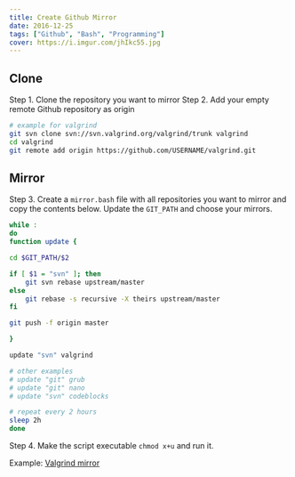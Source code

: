 ```yaml
---
title: Create Github Mirror
date: 2016-12-25
tags: ["Github", "Bash", "Programming"]
cover: https://i.imgur.com/jhIkc55.jpg
---
```


## Clone
Step 1. Clone the repository you want to mirror
Step 2. Add your empty remote Github repository as origin

``` bash
# example for valgrind
git svn clone svn://svn.valgrind.org/valgrind/trunk valgrind
cd valgrind
git remote add origin https://github.com/USERNAME/valgrind.git
```
## Mirror
Step 3. Create a `mirror.bash` file with all repositories you want to mirror and copy the contents below. Update the `GIT_PATH` and choose your mirrors.
```bash
while :
do
function update {

cd $GIT_PATH/$2

if [ $1 = "svn" ]; then
    git svn rebase upstream/master
else
    git rebase -s recursive -X theirs upstream/master
fi

git push -f origin master

}

update "svn" valgrind

# other examples
# update "git" grub
# update "git" nano
# update "svn" codeblocks

# repeat every 2 hours
sleep 2h
done 
```
Step 4. Make the script executable `chmod x+u` and run it.

Example: [Valgrind mirror](https://github.com/madnight/valgrind)
